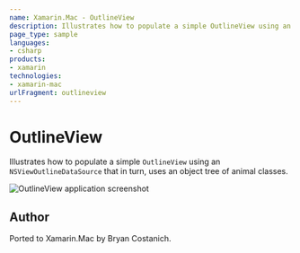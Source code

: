 ```yaml
---
name: Xamarin.Mac - OutlineView
description: Illustrates how to populate a simple OutlineView using an NSViewOutlineDataSource that in turn, uses an object tree of animal classes.
page_type: sample
languages:
- csharp
products:
- xamarin
technologies:
- xamarin-mac
urlFragment: outlineview
---
```

# OutlineView

Illustrates how to populate a simple `OutlineView` using an `NSViewOutlineDataSource` that in 
turn, uses an object tree of animal classes.

![OutlineView application screenshot](Screenshots/01.png "OutlineView application screenshot")

## Author

Ported to Xamarin.Mac by Bryan Costanich.